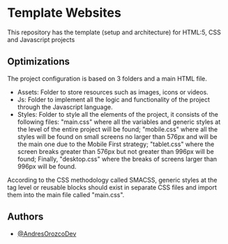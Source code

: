 
# Template Websites

This repository has the template (setup and architecture) for HTML:5, CSS and Javascript projects


## Optimizations

The project configuration is based on 3 folders and a main HTML file.

- Assets: Folder to store resources such as images, icons or videos.
- Js: Folder to implement all the logic and functionality of the project through the Javascript language.
- Styles: Folder to style all the elements of the project, it consists of the following files: "main.css" where all the variables and generic styles at the level of the entire project will be found; "mobile.css" where all the styles will be found on small screens no larger than 576px and will be the main one due to the Mobile First strategy; "tablet.css" where the screen breaks greater than 576px but not greater than 996px will be found; Finally, "desktop.css" where the breaks of screens larger than 996px will be found.

According to the CSS methodology called SMACSS, generic styles at the tag level or reusable blocks should exist in separate CSS files and import them into the main file called "main.css".


## Authors

- [@AndresOrozcoDev](https://github.com/AndresOrozcoDev)

